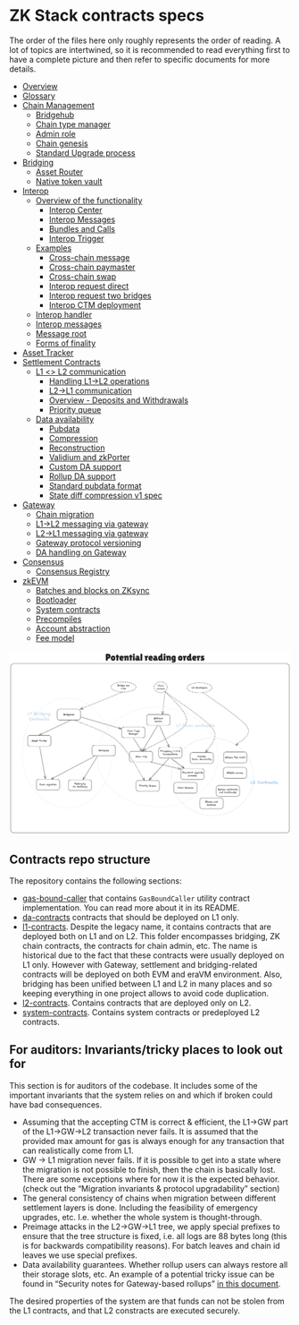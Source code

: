 <!--- WIP --->

# ZK Stack contracts specs

The order of the files here only roughly represents the order of reading. A lot of topics are intertwined, so it is recommended to read everything first to have a complete picture and then refer to specific documents for more details.

- [Overview](../contracts/overview.md)
- [Glossary](../contracts/glossary.md)
- [Chain Management](../contracts/chain_management/overview.md)
  - [Bridgehub](../contracts/chain_management/bridgehub.md)
  - [Chain type manager](../contracts/chain_management/chain_type_manager.md)
  - [Admin role](../contracts/chain_management/admin_role.md)
  - [Chain genesis](../contracts/chain_management/chain_genesis.md)
  - [Standard Upgrade process](../contracts/chain_management/upgrade_process.md)
- [Bridging](../contracts/bridging/overview.md)
  - [Asset Router](../contracts/bridging/asset_router_and_ntv/asset_router.md)
  - [Native token vault](../contracts/bridging/asset_router_and_ntv/native_token_vault.md)
- [Interop](../contracts/interop/overview.md)
  - [Overview of the functionality](../contracts/interop/interop_center/overview.md)
    - [Interop Center](../contracts/interop/interop_center/interop_center.md)
    - [Interop Messages](../contracts/interop/interop_center/interop_messages.md)
    - [Bundles and Calls](../contracts/interop/interop_center/bundles_calls.md)
    - [Interop Trigger](../contracts/interop/interop_center/interop_trigger.md)
  - [Examples](../contracts/interop/examples/README.md)
    - [Cross-chain message](../contracts/interop/examples/cross_chain_message.md)
    - [Cross-chain paymaster](../contracts/interop/examples/cross_chain_paymaster.md)
    - [Cross-chain swap](../contracts/interop/examples/cross_chain_swap.md)
    - [Interop request direct](../contracts/interop/examples/interop_request_direct.md)
    - [Interop request two bridges](../contracts/interop/examples/interop_request_two_bridges.md)
    - [Interop CTM deployment](../contracts/interop/examples/interop_ctm_deployment.md)
  - [Interop handler](../contracts/interop/interop_handler.md)
  - [Interop messages](../contracts/interop/interop_messages.md)
  - [Message root](../contracts/interop/message_root.md)
  - [Forms of finality](../contracts/interop/forms_of_finality.md)
- [Asset Tracker](../contracts/bridging/asset_tracker/asset_tracker.md)
- [Settlement Contracts](../contracts/settlement_contracts/zkchain_basics.md)
  - [L1 <> L2 communication](../contracts/settlement_contracts/priority_queue/README.md)
    - [Handling L1→L2 operations](../contracts/settlement_contracts/priority_queue/l1_l2_communication/l1_to_l2.md)
    - [L2→L1 communication](../contracts/settlement_contracts/priority_queue/l1_l2_communication/l2_to_l1.md)
    - [Overview - Deposits and Withdrawals](../contracts/settlement_contracts/priority_queue/l1_l2_communication/overview_deposits_withdrawals.md)
    - [Priority queue](../contracts/settlement_contracts/priority_queue/priority-queue.md)
  - [Data availability](../contracts/settlement_contracts/data_availability/README.md)
    - [Pubdata](../contracts/settlement_contracts/data_availability/pubdata.md)
    - [Compression](../contracts/settlement_contracts/data_availability/compression.md)
    - [Reconstruction](../contracts/settlement_contracts/data_availability/reconstruction.md)
    - [Validium and zkPorter](../contracts/settlement_contracts/data_availability/validium_zk_porter.md)
    - [Custom DA support](../contracts/settlement_contracts/data_availability/custom_da.md)
    - [Rollup DA support](../contracts/settlement_contracts/data_availability/rollup_da.md)
    - [Standard pubdata format](../contracts/settlement_contracts/data_availability/standard_pubdata_format.md)
    - [State diff compression v1 spec](../contracts/settlement_contracts/data_availability/state_diff_compression_v1_spec.md)
- [Gateway](../contracts/gateway/overview.md)
  - [Chain migration](../contracts/gateway/chain_migration.md)
  - [L1->L2 messaging via gateway](../contracts/gateway/messaging_via_gateway.md)
  - [L2->L1 messaging via gateway](../contracts/gateway/l2_gw_l1_messaging.md)
  - [Gateway protocol versioning](../contracts/gateway/gateway_protocol_upgrades.md)
  - [DA handling on Gateway](../contracts/gateway/gateway_da.md)
- [Consensus](../contracts/consensus/README.md)
  - [Consensus Registry](../contracts/consensus/consensus-registry.md)
- [zkEVM](../contracts/zkevm/overview.md)
  - [Batches and blocks on ZKsync](../contracts/zkevm/batches_and_blocks_on_zksync.md)
  - [Bootloader](../contracts/zkevm/bootloader.md)
  - [System contracts](../contracts/zkevm/system_contracts.md)
  - [Precompiles](../contracts/zkevm/precompiles.md)
  - [Account abstraction](../contracts/zkevm/account_abstraction.md)
  - [Fee model](../contracts/zkevm/zksync_fee_model.md)

![Reading order](./img/reading_order.png)

## Contracts repo structure

The repository contains the following sections:

- [gas-bound-caller](https://github.com/matter-labs/era-contracts/tree/main/gas-bound-caller) that contains `GasBoundCaller` utility contract implementation. You can read more about it in its README.
- [da-contracts](https://github.com/matter-labs/era-contracts/tree/main/da-contracts) contracts that should be deployed on L1 only.
- [l1-contracts](https://github.com/matter-labs/era-contracts/tree/main/l1-contracts). Despite the legacy name, it contains contracts that are deployed both on L1 and on L2. This folder encompasses bridging, ZK chain contracts, the contracts for chain admin, etc. The name is historical due to the fact that these contracts were usually deployed on L1 only. However with Gateway, settlement and bridging-related contracts will be deployed on both EVM and eraVM environment. Also, bridging has been unified between L1 and L2 in many places and so keeping everything in one project allows to avoid code duplication.
- [l2-contracts](https://github.com/matter-labs/era-contracts/tree/main/l2-contracts). Contains contracts that are deployed only on L2.
- [system-contracts](https://github.com/matter-labs/era-contracts/tree/main/system-contracts). Contains system contracts or predeployed L2 contracts.

## For auditors: Invariants/tricky places to look out for

This section is for auditors of the codebase. It includes some of the important invariants that the system relies on and which if broken could have bad consequences.

- Assuming that the accepting CTM is correct & efficient, the L1→GW part of the L1→GW→L2 transaction never fails. It is assumed that the provided max amount for gas is always enough for any transaction that can realistically come from L1.
- GW → L1 migration never fails. If it is possible to get into a state where the migration is not possible to finish, then the chain is basically lost. There are some exceptions where for now it is the expected behavior. (check out the “Migration invariants & protocol upgradability” section)
- The general consistency of chains when migration between different settlement layers is done. Including the feasibility of emergency upgrades, etc. I.e. whether the whole system is thought-through.
- Preimage attacks in the L2→GW→L1 tree, we apply special prefixes to ensure that the tree structure is fixed, i.e. all logs are 88 bytes long (this is for backwards compatibility reasons). For batch leaves and chain id leaves we use special prefixes.
- Data availability guarantees. Whether rollup users can always restore all their storage slots, etc. An example of a potential tricky issue can be found in “Security notes for Gateway-based rollups” [in this document](./gateway/gateway_da.md).

The desired properties of the system are that funds can not be stolen from the L1 contracts, and that L2 constracts are executed securely.
